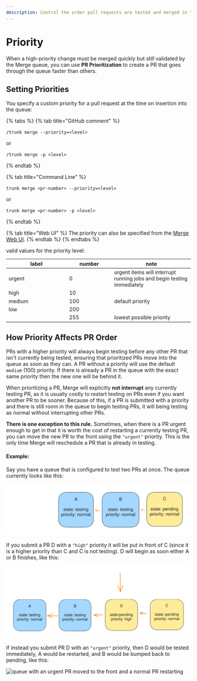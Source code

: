 ```yaml
---
description: Control the order pull requests are tested and merged in the Merge Queue
---
```


# Priority

When a high-priority change must be merged quickly but still validated by the Merge queue, you can use **PR Prioritization** to create a PR that goes through the queue faster than others.

## Setting Priorities

You specify a custom priority for a pull request at the time on insertion into the queue:

{% tabs %}
{% tab title="GitHub comment" %}
```
/trunk merge --priority=<level>
```

or

```
/trunk merge -p <level>
```
{% endtab %}

{% tab title="Command Line" %}
```shell
trunk merge <pr-number> --priority=<level>
```

or

```
trunk merge <pr-number> -p <level>
```
{% endtab %}

{% tab title="Web UI" %}
The priority can also be specified from the [Merge Web UI](using-the-webapp.md).
{% endtab %}
{% endtabs %}

valid values for the priority level:

<table><thead><tr><th width="151">label</th><th width="109">number</th><th>note</th></tr></thead><tbody><tr><td>urgent</td><td>0</td><td>urgent items will interrupt running jobs and begin testing immediately</td></tr><tr><td>high</td><td>10</td><td></td></tr><tr><td>medium</td><td>100</td><td>default priority</td></tr><tr><td>low</td><td>200</td><td></td></tr><tr><td></td><td>255</td><td>lowest possible priority</td></tr></tbody></table>

## How Priority Affects PR Order

PRs with a higher priority will always begin testing before any other PR that isn't currently being tested, ensuring that prioritized PRs move into the queue as soon as they can. A PR without a priority will use the default `medium` (100) priority. If there is already a PR in the queue with the exact same priority then the new one will be behind it.&#x20;

When prioritizing a PR, Merge will explicitly **not interrupt** any currently testing PR, as it is usually costly to restart testing on PRs even if you want another PR to be sooner. Because of this, if a PR is submitted with a priority and there is still room in the queue to begin testing PRs, it will being testing as normal without interrupting other PRs.

**There is one exception to this rule.** Sometimes, when there is a PR urgent enough to get in that it is worth the cost of restarting a currently testing PR, you can move the new PR to the front using the `"urgent"` priority. This is the only time Merge will reschedule a PR that is already in testing.

#### Example:

Say you have a queue that is configured to test two PRs at once. The queue currently looks like this:

<img src="../.gitbook/assets/file.excalidraw (1).svg" alt="queue with two testing PRs and one pending" class="gitbook-drawing">

If you submit a PR D with a `"high"` priority it will be put in front of C (since it is a higher priority than C and C is not testing). D will begin as soon either A or B finishes, like this:

<img src="../.gitbook/assets/file.excalidraw (1) (1).svg" alt="queue with two testing PRs and a new higher priority pending PR" class="gitbook-drawing">

If instead you submit PR D with an `"urgent"` priority, then D would be tested immediately,  A would be restarted, and B would be bumped back to pending, like this:

<img src="../.gitbook/assets/file.excalidraw (2).svg" alt="queue with an urgent PR moved to the front and a normal PR restarting" class="gitbook-drawing">

